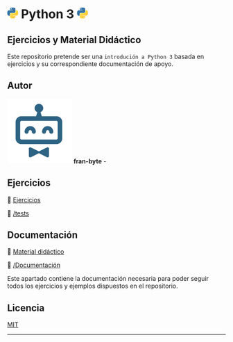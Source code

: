# <img src="mdArchives/py.png"/> Python 3 <img src="mdArchives/py.png"/>

## Ejercicios y Material Didáctico


Este repositorio pretende ser una `introdución a Python 3` basada en ejercicios y su correspondiente documentación de apoyo.
## Autor ️
<img src="mdArchives/logo.png"/> **fran-byte** -
## Ejercicios
:book: [Ejercicios](/tests/indice.md)

:open_file_folder: [/tests](/tests)
## Documentación
:book: [Material didáctico](/documentation/indice.md)

:open_file_folder: [/Documentación](/documentation)

Este apartado contiene la documentación necesaria para poder seguir todos los ejercicios y ejemplos dispuestos en el repositorio.
## Licencia
[MIT](https://choosealicense.com/licenses/mit/)

---
